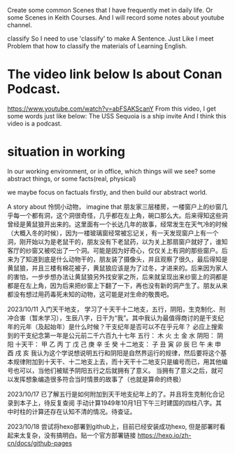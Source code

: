 Create some common Scenes that I have frequently met in daily life.
Or some Scenes in Keith Courses. And I will record some notes about youtube channel.

classify
	So I need to use 'classify' to make A Sentence. Just Like I meet Problem that how to classify the materials of Learning English.

# The video link below Is about Conan Podcast. 
https://www.youtube.com/watch?v=abFSAKScanY
From this video, I get some words just like below:
The USS Sequoia is a ship
invite
And I think this video is a podcast. 


# situation in working
In our working environment, or in office, which things will we see?
some abstract things, or some facts(real, physical)

we maybe focus on factuals firstly, and then build our abstract world.


A story about 怜悯小动物， imagine that 朋友家三层楼房，一楼窗户上的纱窗几乎每一个都有洞，这个洞很奇怪，几乎都在左上角，碗口那么大。后来得知这些洞曾经是黄鼠狼开出来的。这里面有一个长达几年的故事，经常发生在天气冷的时候（大概入冬的时候），因为一楼玻璃窗经常被忘记关，有一天发现窗户上有一个洞，刚开始以为是老鼠干的，朋友没有下老鼠药，以为关上那扇窗户就好了，谁知客厅的纱窗又被咬出了一个洞。可能是因为好奇心，仅仅关上有洞的那些窗户。后来为了知道到底是什么动物干的，朋友装了摄像头，并且观察了很久，最后得知是黄鼠狼，并且三楼有棉花被子，黄鼠狼应该是为了过冬，才进来的。后来因为家人的害怕，一步步想办法让黄鼠狼另外找安家之所，后来就呈现出来纱窗上的洞都是都是在左上角，因为后来把纱窗上下翻了一下，再也没有新的洞产生了。朋友从来都没有想过用药毒死未知的动物，这可能是对生命的敬畏吧。


2023/10/11 入门天干地支，
学习了十天干十二地支，五行，阴阳，生克制化、刑冲合害（暂未学习），生辰八字，日干为“我”。其中我认为最值得商讨的是干支纪年的元年（及起始年）是什么时候？干支纪年是否可以不在乎元年？ 必应上搜索到的干支纪念第一年是公元前二千六百九十七年
五行： 木 火 土 金 水
阴阳： 阴 阳
十天干： 甲 乙 丙 丁 戊 己 庚 辛 壬 癸
十二地支： 子 丑 寅 卯 辰 巳 午 未 申 酉 戌 亥
我认为这个学说想说明五行和阴阳是自然界运行的规律，然后要将这个基本规律附加到十天干、十二地支上去，而十天干十二地支只是编号而已，用其他编号也可以，当他们被赋予阴阳五行之后就拥有了意义。 当拥有了意义之后，就可以发挥想象编造很多符合当时情景的故事了（也就是算命的终极）

2023/10/17 已了解五行是如何附加到天干地支纪年上的了。并且将生克制化合记录到本子上，待反复查阅
手动计算1949年10月1日下午三时建国的四柱八字。其中时柱的计算还存在认知不清的情况。待查证。

2023/10/18 尝试将hexo部署到github上，目前已经安装成功hexo, 但是部署时看起来太复杂，没有搞明白。贴一个官方部署链接 https://hexo.io/zh-cn/docs/github-pages